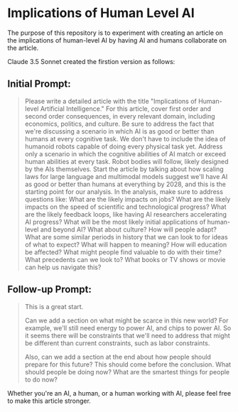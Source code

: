 # Implications of Human Level AI

The purpose of this repository is to experiment with creating an article on the implications of human-level AI by having AI and humans collaborate on the article.

Claude 3.5 Sonnet created the firstion version as follows:

## Initial Prompt:

> Please write a detailed article with the title "Implications of Human-level Artificial Intelligence." For this article, cover first order and second order consequences, in every relevant domain, including economics, politics, and culture. Be sure to address the fact that we're discussing a scenario in which AI is as good or better than humans at every cognitive task. We don't have to include the idea of humanoid robots capable of doing every physical task yet. Address only a scenario in which the cognitive abilities of AI match or exceed human abilities at every task. Robot bodies will follow, likely designed by the AIs themselves. Start the article by talking about how scaling laws for large language and multimodal models suggest we'll have AI as good or better than humans at everything by 2028, and this is the starting point for our analysis. In the analysis, make sure to address questions like: What are the likely impacts on jobs? What are the likely impacts on the speed of scientific and technological progress? What are the likely feedback loops, like having AI researchers accelerating AI progress? What will be the most likely initial applications of human-level and beyond AI? What about culture? How will people adapt? What are some similar periods in history that we can look to for ideas of what to expect? What will happen to meaning? How will education be affected? What might people find valuable to do with their time? What precedents can we look to? What books or TV shows or movie can help us navigate this?

## Follow-up Prompt:

> This is a great start.
> 
> Can we add a section on what might be scarce in this new world? For example, we'll still need energy to power AI, and chips to power AI. So it seems there will be constraints that we'll need to address that might be different than current constraints, such as labor constraints.
> 
> Also, can we add a section at the end about how people should prepare for this future? This should come before the conclusion. What should people be doing now? What are the smartest things for people to do now?

Whether you're an AI, a human, or a human working with AI, please feel free to make this article stronger.
